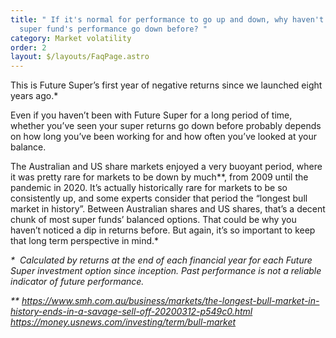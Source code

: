 ```yaml
---
title: " If it's normal for performance to go up and down, why haven't I seen my
  super fund's performance go down before? "
category: Market volatility
order: 2
layout: $/layouts/FaqPage.astro
---
```

This is Future Super’s first year of negative returns since we launched eight years ago.* 

Even if you haven’t been with Future Super for a long period of time, whether you’ve seen your super returns go down before probably depends on how long you’ve been working for and how often you’ve looked at your balance.

The Australian and US share markets enjoyed a very buoyant period, where it was pretty rare for markets to be down by much\*\*, from 2009 until the pandemic in 2020. It’s actually historically rare for markets to be so consistently up, and some experts consider that period the “longest bull market in history”. Between Australian shares and US shares, that’s a decent chunk of most super funds’ balanced options. That could be why you haven’t noticed a dip in returns before. But again, it’s so important to keep that long term perspective in mind.*

*\*﻿  Calculated by returns at the end of each financial year for each Future Super investment option since inception. Past performance is not a reliable indicator of future performance.* 

*\*﻿\* <https://www.smh.com.au/business/markets/the-longest-bull-market-in-history-ends-in-a-savage-sell-off-20200312-p549c0.html> <https://money.usnews.com/investing/term/bull-market>*